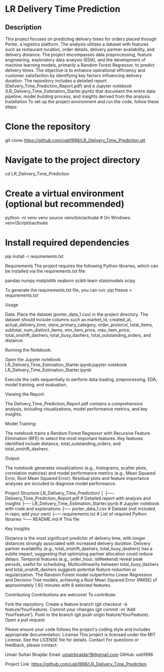 # LR Delivery Time Prediction
## Description
This project focuses on predicting delivery times for orders placed through Porter, a logistics platform. The analysis utilizes a dataset with features such as restaurant location, order details, delivery partner availability, and delivery distance. The project encompasses data preprocessing, feature engineering, exploratory data analysis (EDA), and the development of machine learning models, primarily a Random Forest Regressor, to predict delivery times. The objective is to enhance operational efficiency and customer satisfaction by identifying key factors influencing delivery duration.
The repository includes a detailed report (Delivery_Time_Prediction_Report.pdf) and a Jupyter notebook (LR_Delivery_Time_Estimation_Starter.ipynb) that document the entire data pipeline, model building process, and insights derived from the analysis.
Installation
To set up the project environment and run the code, follow these steps:
# Clone the repository
git clone https://github.com/usb1998/LR_Delivery_Time_Prediction.git

# Navigate to the project directory
cd LR_Delivery_Time_Prediction

# Create a virtual environment (optional but recommended)
python -m venv venv
source venv/bin/activate  # On Windows: venv\Scripts\activate

# Install required dependencies
pip install -r requirements.txt

Requirements
The project requires the following Python libraries, which can be installed via the requirements.txt file:

pandas
numpy
matplotlib
seaborn
scikit-learn
statsmodels
scipy

To generate the requirements.txt file, you can run:
pip freeze > requirements.txt

Usage

Data: Place the dataset (porter_data_1.csv) in the project directory. The dataset should include columns such as market_id, created_at, actual_delivery_time, store_primary_category, order_protocol, total_items, subtotal, num_distinct_items, min_item_price, max_item_price, total_onshift_dashers, total_busy_dashers, total_outstanding_orders, and distance.

Running the Notebook:

Open the Jupyter notebook LR_Delivery_Time_Estimation_Starter.ipynb:jupyter notebook LR_Delivery_Time_Estimation_Starter.ipynb


Execute the cells sequentially to perform data loading, preprocessing, EDA, model training, and evaluation.


Viewing the Report:

The Delivery_Time_Prediction_Report.pdf contains a comprehensive analysis, including visualizations, model performance metrics, and key insights.


Model Training:

The notebook trains a Random Forest Regressor with Recursive Feature Elimination (RFE) to select the most important features.
Key features identified include distance, total_outstanding_orders, and total_onshift_dashers.


Output:

The notebook generates visualizations (e.g., histograms, scatter plots, correlation matrices) and model performance metrics (e.g., Mean Squared Error, Root Mean Squared Error).
Residual plots and feature importance analyses are included to diagnose model performance.



Project Structure
LR_Delivery_Time_Prediction/
│
├── Delivery_Time_Prediction_Report.pdf  # Detailed report with analysis and insights
├── LR_Delivery_Time_Estimation_Starter.ipynb  # Jupyter notebook with code and explanations
├── porter_data_1.csv  # Dataset (not included in repo; add your own)
├── requirements.txt  # List of required Python libraries
└── README.md  # This file

Key Insights

Distance is the most significant predictor of delivery time, with longer distances strongly associated with increased delivery duration.
Delivery partner availability (e.g., total_onshift_dashers, total_busy_dashers) has a subtle impact, suggesting that optimizing partner allocation could reduce delays.
Temporal features (e.g., order_hour, isWeekend) reveal peak periods, useful for scheduling.
Multicollinearity between total_busy_dashers and total_onshift_dashers suggests potential feature reduction or regularization.
The Random Forest model outperforms Linear Regression and Decision Tree models, achieving a Root Mean Squared Error (RMSE) of approximately 1.92 minutes with 8 selected features.

Contributing
Contributions are welcome! To contribute:

Fork the repository.
Create a feature branch (git checkout -b feature/YourFeature).
Commit your changes (git commit -m 'Add YourFeature').
Push to the branch (git push origin feature/YourFeature).
Open a pull request.

Please ensure your code follows the project's coding style and includes appropriate documentation.
License
This project is licensed under the MIT License. See the LICENSE file for details.
Contact
For questions or feedback, please contact:

Umair Sultan Birajdar
Email: umairbirajdar18@gmail.com
GitHub: usb1998

Project Link: https://github.com/usb1998/LR_Delivery_Time_Prediction
